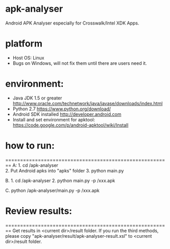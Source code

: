# apk-analyser
Android APK Analyser especially for Crosswalk/Intel XDK Apps.

platform
========================================================
* Host OS: Linux 
* Bugs on Windows, will not fix them until there are users need it. 

environment:
========================================================
* Java JDK 1.5 or greater http://www.oracle.com/technetwork/java/javase/downloads/index.html
* Python 2.7 https://www.python.org/download/
* Android SDK installed http://developer.android.com
* Install and set environment for apktool: https://code.google.com/p/android-apktool/wiki/Install

# how to run:
========================================================
A:
	1. cd <pathto>/apk-analyser<br/>
	2. Put Android apks into "apks" folder
	3. python main.py

B. 
	1. cd <pathto>/apk-analyser
	2. python main.py -p <pathto>/xxx.apk

C. 
	python <pathto>/apk-analyser/main.py -p <pathto>/xxx.apk

# Review results:
========================================================
Get results in &lt;current dir&gt;/result folder.
If you run the third methods, please copy "apk-analyser/result/apk-analyser-result.xsl" to &lt;current dir&gt;/result folder.


